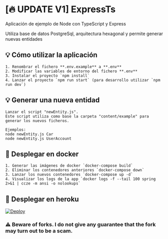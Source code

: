 # [🔥 UPDATE V1] ExpressTs

Aplicación de ejemplo de Node con TypeScript y Express

Utiliza base de datos PostgreSql, arquitectura hexagonal y permite generar nuevas entidades

## 💡 Cómo utilizar la aplicación

```
1. Renombrar el fichero **.env.example** a **.env**
2. Modificar las variables de entorno del fichero **.env**
3. Instalar el proyecto `npm install`
4. Lanzar el proyecto `npm run start` (para desarrollo utilizar `npm run dev`)
```

## 💡 Generar una nueva entidad

```
Lanzar el script "newEntity.js".
Este script utiliza como base la carpeta "content/example" para generar los nuevos ficheros.

Ejemplos:
node newEntity.js Car
node newEntity.js UserAccount
```

## 🚀 Desplegar en docker

```
1. Generar las imágenes de docker `docker-compose build`
2. Eliminar los contenedores anteriores `docker-compose down`
3. Lanzar los nuevos contenedores `docker-compose up -d`
4. Visualizar los logs de la app `docker logs -f --tail 100 spring 2>&1 | ccze -m ansi -o nolookups`
```

## 🚀 Desplegar en heroku

[![Deploy](https://www.herokucdn.com/deploy/button.svg)](https://heroku.com/deploy?template=https://github.com/xBidi/ExpressTs)

### ⚠️ Beware of forks. I do not give any guarantee that the fork may turn out to be a scam.
